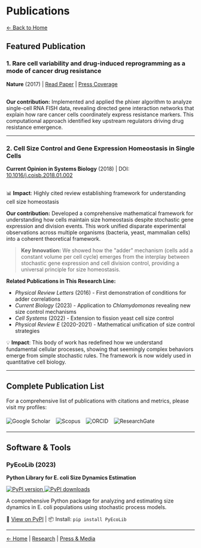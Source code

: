 # Publications

[← Back to Home](/)

## Featured Publication

### 1. Rare cell variability and drug-induced reprogramming as a mode of cancer drug resistance
**Nature** (2017) | [Read Paper](https://www.nature.com/articles/nature22794) | [Press Coverage](https://www.udel.edu/udaily/2017/june/nature-random-variations-cancer-drug-resistance/)


<div style="display: flex; align-items: center; gap: 15px; margin: 15px 0;">
  <div class='altmetric-embed' data-badge-type='donut' data-doi="10.1038/nature22794"></div>
  <span class="__dimensions_badge_embed__" data-doi="10.1038/nature22794" data-style="small_circle"></span>
  <a href="https://plu.mx/plum/a/?doi=10.1038/nature22794" class="plumx-plum-print-popup"></a>
</div>

**Our contribution:** Implemented and applied the phixer algorithm to analyze single-cell RNA FISH data, revealing directed gene interaction networks that explain how rare cancer cells coordinately express resistance markers. This computational approach identified key upstream regulators driving drug resistance emergence.

---

### 2. Cell Size Control and Gene Expression Homeostasis in Single Cells
**Current Opinion in Systems Biology** (2018) | DOI: [10.1016/j.coisb.2018.01.002](https://doi.org/10.1016/j.coisb.2018.01.002)

<div style="display: flex; align-items: center; gap: 15px; margin: 15px 0;">
  <div class='altmetric-embed' data-badge-type='donut' data-doi="10.1016/j.coisb.2018.01.002"></div>
  <span class="__dimensions_badge_embed__" data-doi="10.1016/j.coisb.2018.01.002" data-style="small_circle"></span>
  <a href="https://plu.mx/plum/a/?doi=10.1016/j.coisb.2018.01.002" class="plumx-plum-print-popup"></a>
</div>

📊 **Impact**: Highly cited review establishing framework for understanding cell size homeostasis

**Our contribution:** Developed a comprehensive mathematical framework for understanding how cells maintain size homeostasis despite stochastic gene expression and division events. This work unified disparate experimental observations across multiple organisms (bacteria, yeast, mammalian cells) into a coherent theoretical framework.

> **Key Innovation:** We showed how the "adder" mechanism (cells add a constant volume per cell cycle) emerges from the interplay between stochastic gene expression and cell division control, providing a universal principle for size homeostasis.

**Related Publications in This Research Line:**
- *Physical Review Letters* (2016) - First demonstration of conditions for adder correlations
- *Current Biology* (2023) - Application to *Chlamydomonas* revealing new size control mechanisms  
- *Cell Systems* (2022) - Extension to fission yeast cell size control
- *Physical Review E* (2020-2021) - Mathematical unification of size control strategies

💡 **Impact**: This body of work has redefined how we understand fundamental cellular processes, showing that seemingly complex behaviors emerge from simple stochastic rules. The framework is now widely used in quantitative cell biology.

---

## Complete Publication List

For a comprehensive list of publications with citations and metrics, please visit my profiles:

<div style="display: flex; flex-wrap: wrap; gap: 15px; margin: 20px 0;">
  <a href="https://scholar.google.com/citations?user=csX8l60AAAAJ&hl=en" style="text-decoration: none;">
    <img src="https://img.shields.io/badge/Google%20Scholar-4285F4?style=for-the-badge&logo=google-scholar&logoColor=white" alt="Google Scholar">
  </a>
  <a href="https://www.scopus.com/authid/detail.uri?authorId=56423559600" style="text-decoration: none;">
    <img src="https://img.shields.io/badge/Scopus-E9711C?style=for-the-badge&logo=scopus&logoColor=white" alt="Scopus">
  </a>
  <a href="http://orcid.org/0000-0002-4286-8882" style="text-decoration: none;">
    <img src="https://img.shields.io/badge/ORCID-A6CE39?style=for-the-badge&logo=orcid&logoColor=white" alt="ORCID">
  </a>
  <a href="https://www.researchgate.net/profile/Cesar_Vargas-Garcia" style="text-decoration: none;">
    <img src="https://img.shields.io/badge/ResearchGate-00CCBB?style=for-the-badge&logo=researchgate&logoColor=white" alt="ResearchGate">
  </a>
</div>

---

## Software & Tools

### PyEcoLib (2023)
**Python Library for E. coli Size Dynamics Estimation**

<a href="https://pypi.org/project/PyEcoLib/">
  <img src="https://img.shields.io/pypi/v/PyEcoLib?style=flat-square" alt="PyPI version">
</a>
<a href="https://pypi.org/project/PyEcoLib/">
  <img src="https://img.shields.io/pypi/dm/PyEcoLib?style=flat-square" alt="PyPI downloads">
</a>

A comprehensive Python package for analyzing and estimating size dynamics in E. coli populations using stochastic process models.

🔗 [View on PyPI](https://pypi.org/project/PyEcoLib/) | 📦 Install: `pip install PyEcoLib`

---

[← Home](/) | [Research](/research) | [Press & Media](/press)
